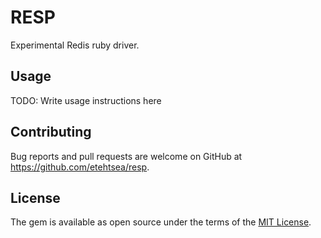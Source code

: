 # RESP

Experimental Redis ruby driver.

## Usage

TODO: Write usage instructions here


## Contributing

Bug reports and pull requests are welcome on GitHub at https://github.com/etehtsea/resp.


## License

The gem is available as open source under the terms of the [MIT License](http://opensource.org/licenses/MIT).
